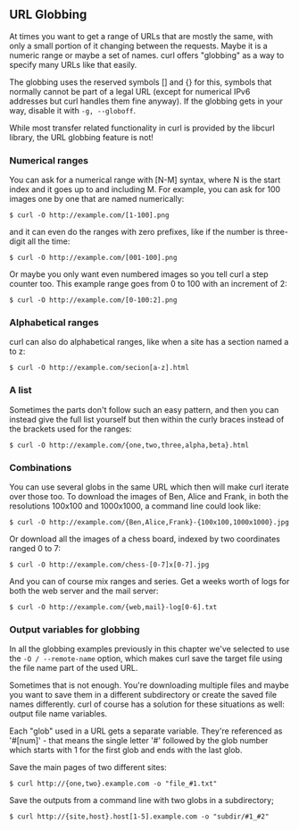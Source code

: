 ## URL Globbing

At times you want to get a range of URLs that are mostly the same, with only a
small portion of it changing between the requests. Maybe it is a numeric range
or maybe a set of names. curl offers "globbing" as a way to specify many URLs
like that easily.

The globbing uses the reserved symbols [] and {} for this, symbols that
normally cannot be part of a legal URL (except for numerical IPv6 addresses
but curl handles them fine anyway). If the globbing gets in your way, disable
it with `-g, --globoff`.

While most transfer related functionality in curl is provided by the libcurl
library, the URL globbing feature is not!

### Numerical ranges

You can ask for a numerical range with [N-M] syntax, where N is the start
index and it goes up to and including M. For example, you can ask for 100
images one by one that are named numerically:

    $ curl -O http://example.com/[1-100].png

and it can even do the ranges with zero prefixes, like if the number is
three-digit all the time:

    $ curl -O http://example.com/[001-100].png

Or maybe you only want even numbered images so you tell curl a step counter
too. This example range goes from 0 to 100 with an increment of 2:

    $ curl -O http://example.com/[0-100:2].png

### Alphabetical ranges

curl can also do alphabetical ranges, like when a site has a section named a
to z:

    $ curl -O http://example.com/secion[a-z].html

### A list

Sometimes the parts don't follow such an easy pattern, and then you can
instead give the full list yourself but then within the curly braces instead
of the brackets used for the ranges:

    $ curl -O http://example.com/{one,two,three,alpha,beta}.html

### Combinations

You can use several globs in the same URL which then will make curl iterate
over those too. To download the images of Ben, Alice and Frank, in both the
resolutions 100x100 and 1000x1000, a command line could look like:

    $ curl -O http://example.com/{Ben,Alice,Frank}-{100x100,1000x1000}.jpg

Or download all the images of a chess board, indexed by two coordinates ranged
0 to 7:

    $ curl -O http://example.com/chess-[0-7]x[0-7].jpg

And you can of course mix ranges and series. Get a weeks worth of logs for
both the web server and the mail server:

    $ curl -O http://example.com/{web,mail}-log[0-6].txt

### Output variables for globbing

In all the globbing examples previously in this chapter we've selected to use
the `-O / --remote-name` option, which makes curl save the target file using
the file name part of the used URL.

Sometimes that is not enough. You're downloading multiple files and maybe you
want to save them in a different subdirectory or create the saved file names
differently. curl of course has a solution for these situations as well:
output file name variables.

Each "glob" used in a URL gets a separate variable. They're referenced as
'#[num]' - that means the single letter '#' followed by the glob number which
starts with 1 for the first glob and ends with the last glob.

Save the main pages of two different sites:

    $ curl http://{one,two}.example.com -o "file_#1.txt"

Save the outputs from a command line with two globs in a subdirectory;

    $ curl http://{site,host}.host[1-5].example.com -o "subdir/#1_#2"
